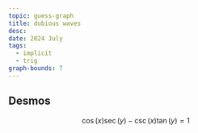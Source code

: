 ```yaml
---
topic: guess-graph
title: dubious waves
desc: 
date: 2024 July
tags:
  - implicit
  - trig
graph-bounds: 7
---
```



## Desmos
```math
\cos\left(x\right)\sec\left(y\right)-\csc\left(x\right)\tan\left(y\right)=1
```

